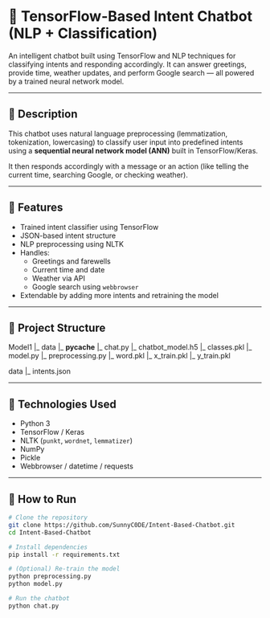 # 🤖 TensorFlow-Based Intent Chatbot (NLP + Classification)

An intelligent chatbot built using TensorFlow and NLP techniques for classifying intents and responding accordingly. It can answer greetings, provide time, weather updates, and perform Google search — all powered by a trained neural network model.

---

## 📌 Description

This chatbot uses natural language preprocessing (lemmatization, tokenization, lowercasing) to classify user input into predefined intents using a **sequential neural network model (ANN)** built in TensorFlow/Keras.

It then responds accordingly with a message or an action (like telling the current time, searching Google, or checking weather).

---

## 🧠 Features

- Trained intent classifier using TensorFlow
- JSON-based intent structure
- NLP preprocessing using NLTK
- Handles:
  - Greetings and farewells
  - Current time and date
  - Weather via API
  - Google search using `webbrowser`
- Extendable by adding more intents and retraining the model

---

## 📂 Project Structure


Model1
|_             data
|_             __pycache__
|_             chat.py
|_           chatbot_model.h5
|_            classes.pkl
|_           model.py
|_           preprocessing.py
|_            word.pkl
|_           x_train.pkl
|_           y_train.pkl



data
|_           intents.json



---

## 🔧 Technologies Used

- Python 3
- TensorFlow / Keras
- NLTK (`punkt`, `wordnet`, `lemmatizer`)
- NumPy
- Pickle
- Webbrowser / datetime / requests

---

## 🚀 How to Run

```bash
# Clone the repository
git clone https://github.com/SunnyC0DE/Intent-Based-Chatbot.git
cd Intent-Based-Chatbot

# Install dependencies
pip install -r requirements.txt

# (Optional) Re-train the model
python preprocessing.py
python model.py

# Run the chatbot
python chat.py
